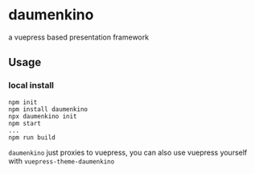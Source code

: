 # daumenkino
a vuepress based presentation framework

## Usage

### local install
```
npm init
npm install daumenkino
npx daumenkino init
npm start
...
npm run build
```

`daumenkino` just proxies to vuepress, you can also use vuepress yourself with `vuepress-theme-daumenkino`
